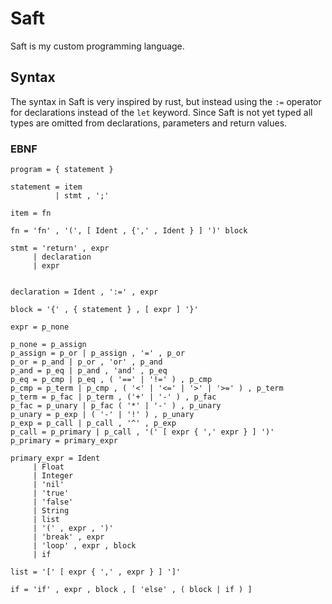 # Saft

Saft is my custom programming language.

## Syntax

The syntax in Saft is very inspired by rust, but instead using the `:=` operator for declarations instead of the `let` keyword.
Since Saft is not yet typed all types are omitted from declarations, parameters and return values.

### EBNF

```
program = { statement }

statement = item
          | stmt , ';'

item = fn

fn = 'fn' , '(', [ Ident , {',' , Ident } ] ')' block

stmt = 'return' , expr
     | declaration
     | expr


declaration = Ident , ':=' , expr

block = '{' , { statement } , [ expr ] '}'

expr = p_none

p_none = p_assign
p_assign = p_or | p_assign , '=' , p_or
p_or = p_and | p_or , 'or' , p_and
p_and = p_eq | p_and , 'and' , p_eq
p_eq = p_cmp | p_eq , ( '==' | '!=' ) , p_cmp
p_cmp = p_term | p_cmp , ( '<' | '<=' | '>' | '>=' ) , p_term
p_term = p_fac | p_term , ('+' | '-' ) , p_fac
p_fac = p_unary | p_fac ( '*' | '-' ) , p_unary
p_unary = p_exp | ( '-' | '!' ) , p_unary
p_exp = p_call | p_call , '^' , p_exp
p_call = p_primary | p_call , '(' [ expr { ',' expr } ] ')'
p_primary = primary_expr

primary_expr = Ident
     | Float
     | Integer
     | 'nil'
     | 'true'
     | 'false'
     | String
     | list
     | '(' , expr , ')'
     | 'break' , expr
     | 'loop' , expr , block
     | if

list = '[' [ expr { ',' , expr } ] ']'

if = 'if' , expr , block , [ 'else' , ( block | if ) ]
```
